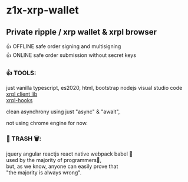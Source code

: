 # z1x-xrp-wallet
## Private ripple / xrp wallet & xrpl browser

👍 OFFLINE safe order signing and multisigning <br/>
👍 ONLINE safe order submission without secret keys<br/>

### 👍 TOOLS:<br/>
just vanilla typescript, es2020, html, bootstrap
nodejs
visual studio code<br/>
[xrpl client lib](https://xrpl.org/)<br/>
[xrpl-hooks](http://hooks.xrpl.org)

clean asynchrony using just "async" & "await", <br/>

not using chrome engine for now.<br/>



### 💩 TRASH 🗑:<br/>
jquery angular reactjs react native webpack babel 💩<br/>
used by the majority of programmers💩, <br/>
but, as we know, anyone can easily prove that <br/>
"the majority is always wrong".



